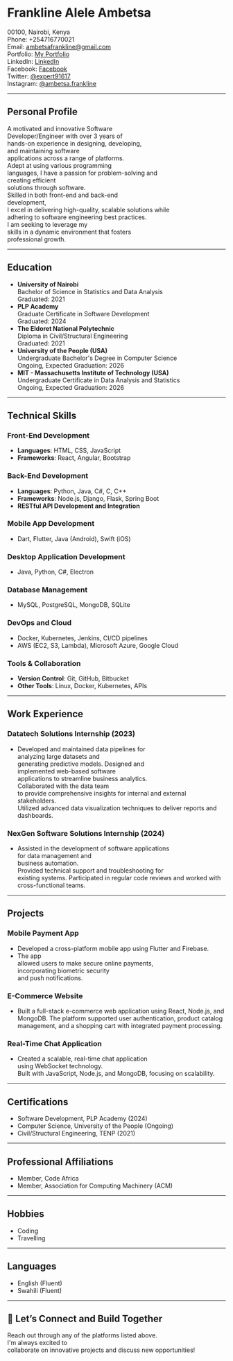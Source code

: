 # Frankline Alele Ambetsa

00100, Nairobi, Kenya  
Phone: +254716770021  
Email: [ambetsafrankline@gmail.com](mailto:ambetsafrankline@gmail.com)  
Portfolio: [My Portfolio](https://frank2446-dotcom.github.io/my_portfolio_professional/)  
LinkedIn: [LinkedIn](https://www.linkedin.com/in/ambetsa-frankline/)  
Facebook: [Facebook](https://www.facebook.com/profile.php?id=100081601457541)  
Twitter: [@expert91617](https://twitter.com/expert91617)  
Instagram: [@ambetsa.frankline](https://www.instagram.com/ambetsa.frankline/)  

---

## Personal Profile

A motivated and innovative Software  
Developer/Engineer with over 3 years of  
hands-on experience in designing, developing,  
and maintaining software  
applications across a range of platforms.  
Adept at using various programming  
languages, I have a passion for problem-solving and  
creating efficient  
solutions through software.  
Skilled in both front-end and back-end  
development,  
I excel in delivering high-quality, scalable solutions while  
adhering to software engineering best practices.  
I am seeking to leverage my  
skills in a dynamic environment that fosters  
professional growth.

---

## Education

- **University of Nairobi**  
  Bachelor of Science in Statistics and Data Analysis  
  Graduated: 2021  
- **PLP Academy**  
  Graduate Certificate in Software Development  
  Graduated: 2024  
- **The Eldoret National Polytechnic**  
  Diploma in Civil/Structural Engineering  
  Graduated: 2021  
- **University of the People (USA)**  
  Undergraduate Bachelor's Degree in Computer Science  
  Ongoing, Expected Graduation: 2026  
- **MIT - Massachusetts Institute of Technology (USA)**  
  Undergraduate Certificate in Data Analysis and Statistics  
  Ongoing, Expected Graduation: 2026

---

## Technical Skills

### Front-End Development

- **Languages**: HTML, CSS, JavaScript  
- **Frameworks**: React, Angular, Bootstrap

### Back-End Development

- **Languages**: Python, Java, C#, C, C++  
- **Frameworks**: Node.js, Django, Flask, Spring Boot  
- **RESTful API Development and Integration**

### Mobile App Development

- Dart, Flutter, Java (Android), Swift (iOS)

### Desktop Application Development

- Java, Python, C#, Electron

### Database Management

- MySQL, PostgreSQL, MongoDB, SQLite

### DevOps and Cloud

- Docker, Kubernetes, Jenkins, CI/CD pipelines  
- AWS (EC2, S3, Lambda), Microsoft Azure, Google Cloud

### Tools & Collaboration

- **Version Control**: Git, GitHub, Bitbucket  
- **Other Tools**: Linux, Docker, Kubernetes, APIs

---

## Work Experience

### **Datatech Solutions Internship** (2023)

- Developed and maintained data pipelines for  
  analyzing large datasets and  
  generating predictive models. Designed and  
  implemented web-based software  
  applications to streamline business analytics.  
  Collaborated with the data team  
  to provide comprehensive insights for internal and external stakeholders.  
  Utilized advanced data visualization techniques to deliver reports and  
  dashboards.

### **NexGen Software Solutions Internship** (2024)

- Assisted in the development of software applications  
  for data management and  
  business automation.  
  Provided technical support and troubleshooting for  
  existing systems. Participated in regular code reviews and worked with  
  cross-functional teams.

---

## Projects

### **Mobile Payment App**

- Developed a cross-platform mobile app using Flutter and Firebase.  
- The app  
  allowed users to make secure online payments,  
  incorporating biometric security  
  and push notifications.

### **E-Commerce Website**

- Built a full-stack e-commerce web application using React, Node.js, and  
  MongoDB. The platform supported user authentication, product catalog  
  management, and a shopping cart with integrated payment processing.

### **Real-Time Chat Application**

- Created a scalable, real-time chat application  
  using WebSocket technology.  
  Built with JavaScript, Node.js, and MongoDB, focusing on scalability.

---

## Certifications

- Software Development, PLP Academy (2024)  
- Computer Science, University of the People (Ongoing)  
- Civil/Structural Engineering, TENP (2021)

---

## Professional Affiliations

- Member, Code Africa  
- Member, Association for Computing Machinery (ACM)

---

## Hobbies

- Coding  
- Travelling

---

## Languages

- English (Fluent)  
- Swahili (Fluent)

---

## 🚀 Let’s Connect and Build Together

Reach out through any of the platforms listed above.  
I'm always excited to  
collaborate on innovative projects and discuss new opportunities!
